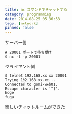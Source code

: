 ```yaml
---
title: nc コマンドでチャットする
category: programming
date: 2014-08-25 05:36:53
tags: [network]
pinned: false
---
```


サーバー側

```
# 20001 ポートで待ち受け
$ nc -l -p 20001
```

クライアント側

```
$ telnet 192.168.xx.xx 20001
Trying 192.168.xx.xx...
Connected to gomi-web01.
Escape character is '^]'.
hoge
fuga
```

楽しいチャットルームができた
